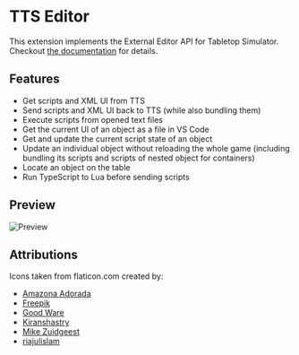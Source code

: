 # TTS Editor

This extension implements the External Editor API for Tabletop Simulator.
Checkout [the documentation](https://sebaestschjin.github.io/tts-tools/editor/latest) for details.

## Features

- Get scripts and XML UI from TTS
- Send scripts and XML UI back to TTS (while also bundling them)
- Execute scripts from opened text files
- Get the current UI of an object as a file in VS Code
- Get and update the current script state of an object
- Update an individual object without reloading the whole game (including bundling its scripts and scripts of nested object for containers)
- Locate an object on the table
- Run TypeScript to Lua before sending scripts

## Preview

![Preview](./media/update-state.gif)

## Attributions

Icons taken from flaticon.com created by:

- <a href="https://www.flaticon.com/authors/amazona-adorada">Amazona Adorada</a>
- <a href="https://www.flaticon.com/authors/freepik">Freepik</a>
- <a href="https://www.flaticon.com/authors/good-ware">Good Ware</a>
- <a href="https://www.flaticon.com/authors/kiranshastry">Kiranshastry</a>
- <a href="https://www.flaticon.com/authors/mike-zuidgeest">Mike Zuidgeest</a>
- <a href="https://www.flaticon.com/authors/riajulislam">riajulislam</a>
